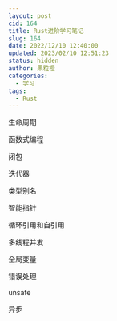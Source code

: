 ```yaml
---
layout: post
cid: 164
title: Rust进阶学习笔记
slug: 164
date: 2022/12/10 12:40:00
updated: 2023/02/10 12:51:23
status: hidden
author: 果粒橙
categories: 
  - 学习
tags: 
  - Rust
---
```



生命周期

函数式编程

闭包

迭代器


类型别名


智能指针


循环引用和自引用

多线程并发

全局变量

错误处理


unsafe


异步



